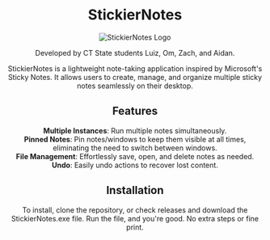 <div align="center">  
  
# StickierNotes

![StickierNotes Logo](pinned-svgrepo-com.ico)  


Developed by CT State students Luiz, Om, Zach, and Aidan.  

StickierNotes is a lightweight note-taking application inspired by Microsoft's Sticky Notes. 
It allows users to create, manage, and organize multiple sticky notes seamlessly on their desktop.  

## Features

**Multiple Instances**: Run multiple notes simultaneously.  
**Pinned Notes**: Pin notes/windows to keep them visible at all times, eliminating the need to switch between windows.  
**File Management**: Effortlessly save, open, and delete notes as needed.  
**Undo**: Easily undo actions to recover lost content.  

## Installation
To install, clone the repository, or check releases and download the StickierNotes.exe file.
Run the file, and you're good. No extra steps or fine print.
</div>
